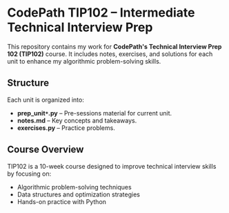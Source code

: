 # CodePath TIP102 – Intermediate Technical Interview Prep

This repository contains my work for **CodePath's Technical Interview Prep 102 (TIP102)** course. It includes notes, exercises, and solutions for each unit to enhance my algorithmic problem-solving skills.

## Structure
Each unit is organized into:
- **prep_unit`*`.py** – Pre-sessions material for current unit.
- **notes.md** – Key concepts and takeaways.
- **exercises.py** – Practice problems.

## Course Overview
TIP102 is a 10-week course designed to improve technical interview skills by focusing on:
- Algorithmic problem-solving techniques
- Data structures and optimization strategies
- Hands-on practice with Python